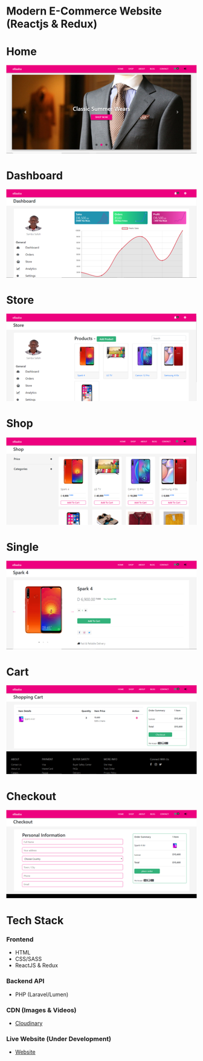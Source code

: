 # Modern E-Commerce Website (Reactjs & Redux)
# Home
![Home](public/src/media/images/Home.png)
# Dashboard
![Dashboard](public/src/media/images/Dashboard.png)
# Store
![Store](public/src/media/images/Store.png)
# Shop
![Shop](public/src/media/images/Shop.png)
# Single
![Single](public/src/media/images/Single.png)
# Cart
![Cart](public/src/media/images/Cart.png)
# Checkout
![Checkout](public/src/media/images/Checkout.png)
# Tech Stack
### Frontend
  - HTML
  - CSS/SASS
  - ReactJS & Redux

### Backend API
  - PHP (Laravel/Lumen)
### CDN (Images & Videos)
  - [Cloudinary](https://cloudinary.com)
### Live Website (Under Development)
  - [Website](https://ebaaba.xyz)

